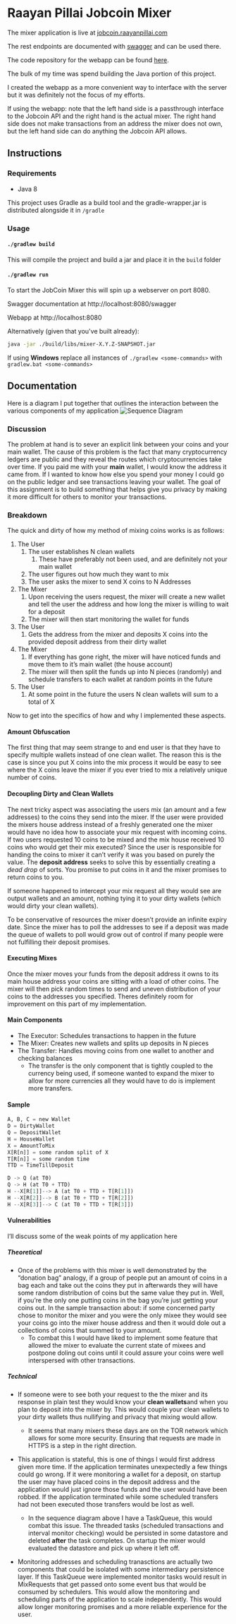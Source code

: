 # Raayan Pillai Jobcoin Mixer

The mixer application is live at [jobcoin.raayanpillai.com](jobcoin.raayanpillai.com)

The rest endpoints are documented with [swagger](jobcoin.raayanpillai.com/swagger) and can be used there.

The code repository for the webapp can be found [here](https://github.com/raayanpillai/jobcoin-mixer-webapp).

The bulk of my time was spend building the Java portion of this project. 

I created the webapp as a more convenient way to interface with the server but it was definitely
not the focus of my efforts.

If using the webapp: note that the left hand side is a passthrough interface to the Jobcoin API and the
right hand is the actual mixer. The right hand side does not make transactions from an address the mixer does not own, 
but the left hand side can do anything the Jobcoin API allows.  

## Instructions

### Requirements
- Java 8

This project uses Gradle as a build tool and 
the gradle-wrapper.jar is distributed alongside it in `/gradle`



### Usage 
#### `./gradlew build`
This will compile the project and build a jar and place it in the `build` folder

#### `./gradlew run`
To start the JobCoin Mixer this will spin up a webserver on port 8080. 

Swagger documentation at http://localhost:8080/swagger

Webapp at http://localhost:8080

Alternatively (given that you've built already): 
```bash
java -jar ./build/libs/mixer-X.Y.Z-SNAPSHOT.jar
```

If using **Windows** replace all instances of `./gradlew <some-commands>` with `gradlew.bat <some-commands>`

## Documentation

Here is a diagram I put together that outlines the interaction between the various components of my application
![Sequence Diagram](./docs/sequenceDiagram.svg)

### Discussion
The problem at hand is to sever an explicit link between your coins and your main wallet. The cause of this problem is the fact that many cryptocurrency ledgers are public and they reveal the routes which cryptocurrencies take over time. If you paid me with your **main** wallet, I would know the address it came from. If I wanted to know how else you spend your money I could go on the public ledger and see transactions leaving your wallet. The goal of this assignment is to build something that helps give you privacy by making it more difficult for others to monitor your transactions.

### Breakdown
The quick and dirty of how my method of mixing coins works is as follows:
1. The User
	1. The user establishes N clean wallets
		1. These have preferably not been used, and are definitely not your main wallet 
	2. The user figures out how much they want to mix
	3. The user asks the mixer to send X coins to N Addresses 
2. The Mixer
	1. Upon receiving the users request, the mixer will create a new wallet and tell the user the address and how long the mixer is willing to wait for a deposit
	2. The mixer will then start monitoring the wallet for funds
3. The User
	1. Gets the address from the mixer and deposits X coins into the provided deposit address from their dirty wallet
4. The Mixer
	1. If everything has gone right, the mixer will have noticed funds and move them to it’s main wallet (the house account)
	2. The mixer will then split the funds up into N pieces (randomly) and schedule transfers to each wallet at random points in the future
5. The User
	1. At some point in the future the users N clean wallets will sum to a total of X

Now to get into the specifics of how and why I implemented these aspects. 

#### Amount Obfuscation 
The first thing that may seem strange to and end user is that they have to specify multiple wallets instead of one clean wallet. 
The reason this is the case is since you put X coins into the mix process it would be easy to see where the X coins leave the mixer if you ever tried to mix a relatively unique number of coins. 

#### Decoupling Dirty and Clean Wallets
The next tricky aspect was associating the users mix (an amount and a few addresses) to the coins they send into the mixer. 
If the user were provided the mixers house address instead of a freshly generated one the mixer would have no idea how to associate your mix request with incoming coins. If two users requested 10 coins to be mixed and the mix house received 10 coins who would get their mix executed? Since the user is responsible for handing the coins to mixer it can’t verify it was you based on purely the value. The **deposit address** seeks to solve this by essentially creating a *dead drop* of sorts. You promise to put coins in it and the mixer promises to return coins to you. 

If someone happened to intercept your mix request all they would see are output wallets and an amount, nothing tying it to your dirty wallets (which would dirty your clean wallets). 

To be conservative of resources the mixer doesn’t provide an infinite expiry date. Since the mixer has to poll the addresses to see if a deposit was made the queue of wallets to poll would grow out of control if many people were not fulfilling their deposit promises.

#### Executing Mixes
Once the mixer moves your funds from the deposit address it owns to its main house address your coins are sitting with a load of other coins. 
The mixer will then pick random times to send and uneven distribution of your coins to the addresses you specified. Theres definitely room for improvement on this part of my implementation. 

#### Main Components
- The Executor: Schedules transactions to happen in the future
- The Mixer: Creates new wallets and splits up deposits in N pieces
- The Transfer: Handles moving coins from one wallet to another and checking balances
    - The transfer is the only component that is tightly coupled to the currency being used, if someone
    wanted to expand the mixer to allow for more currencies all they would have to do is implement more transfers. 

#### Sample
```python
A, B, C = new Wallet
D = DirtyWallet
Q = DepositWallet
H = HouseWallet
X = AmountToMix
X[R[n]] = some random split of X
T[R[n]] = some random time
TTD = TimeTillDeposit

D -> Q (at T0)
Q -> H (at T0 + TTD)
H --X[R[1]]--> A (at T0 + TTD + T[R[1]])
H --X[R[2]]--> B (at T0 + TTD + T[R[2]])
H --X[R[3]]--> C (at T0 + TTD + T[R[3]])

```

#### Vulnerabilities
I’ll discuss some of the weak points of my application here
##### Theoretical
- Once of the problems with this mixer is well demonstrated by the “donation bag” analogy, if a group of people put an amount of coins in a bag each and take out the coins they put in afterwards they will have some random distribution of coins but the same value they put in. Well, if you’re the only one putting coins in the bag you’re just getting your coins out. In the sample transaction about: if some concerned party chose to monitor the mixer and you were the only mixee they would see your coins go into the mixer house address and then it would dole out a collections of coins that summed to your amount. 
	- To combat this I would have liked to implement some feature that allowed the mixer to evaluate the current state of mixees and postpone doling out coins until it could assure your coins were well interspersed with other transactions. 

##### Technical
- If someone were to see both your request to the the mixer and its response in plain test they would know your **clean wallets**and when you plan to deposit into the mixer by. This would couple your clean wallets to your dirty wallets thus nullifying and privacy that mixing would allow.
	- It seems that many mixers these days are on the TOR network which allows for some more security. Ensuring that requests are made in HTTPS is a step in the right direction.
	
- This application is stateful, this is one of things I would first address given more time. If the application terminates unexpectedly a few things could go wrong. If it were monitoring a wallet for a deposit, on startup the user may have placed coins in the deposit address and the application would just ignore those funds and the user would have been robbed. If the application terminated while some scheduled transfers had not been executed those transfers would be lost as well.
	- In the sequence diagram above I have a TaskQueue, this would combat this issue. The threaded tasks (scheduled transactions and interval monitor checking) would be persisted in some datastore and deleted **after** the task completes. On startup the mixer would evaluated the datastore and pick up where it left off.
	
- Monitoring addresses and scheduling tranasctions are actually two components that could be isolated with some intermediary persistence layer.
	If this TaskQueue were implemented monitor tasks would result in MixRequests that get passed onto some event bus that would be consumed by schedulers. This would allow the monitoring and scheduling parts of the application to scale independently. This would allow longer monitoring promises and a more reliable experience for the user.
	